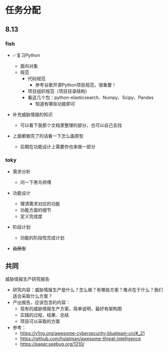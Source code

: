 # 任务分配


## 8.13

### fish

-   ✅复习Python
    -   面向对象
    -   规范
        -   代码规范
            -   参考谷歌开源Python项目规范，很重要！
        -   项目组织规范（项目目录结构）
        -   看这几个包：python-elasticsearch、Numpy、Scipy、Pandas
            -   知道有哪些功能即可

-   补充威胁情报的知识
    -   可以看下我那个文档里整理的部分，也可以自己去找
-   上面都做完了的话看一下怎么画原型
    -   后期在功能设计上需要你也来做一部分



### toky

-   需求分析
    -   问一下黑鸟师傅

-   功能设计
    -   理清需求对应的功能
    -   功能方面的细节
    -   定义完成度
-   阶段计划
    -   功能的阶段性完成计划

-   ~~画原型~~



## 共同

威胁情报生产研究报告

-   研究内容：威胁情报生产是什么？怎么做？有哪些方案？难点在于什么？我们适合采取什么方案？
-   产出报告，应该包含的内容：
    -   现有的威胁情报生产方案，简单说明，最好有架构图
    -   实践的过程、结果、总结
    -   项目可以采取的方案
-   参考：
    -   https://y1ng.org/awesome-cybersecurity-blueteam-cn/#_21
    -   https://github.com/hslatman/awesome-threat-intelligence
    -   https://paper.seebug.org/1210/